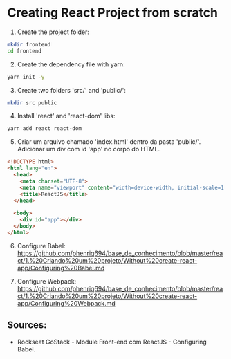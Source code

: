 # Creating React Project from scratch

1. Create the project folder:
```bash
mkdir frontend
cd frontend
```

2. Create the dependency file with yarn:
```bash
yarn init -y
``` 

3. Create two folders 'src/' and 'public/':
```bash
mkdir src public
```

4. Install 'react' and 'react-dom' libs:
```bash
yarn add react react-dom
```

5. Criar um arquivo chamado 'index.html' dentro da pasta 'public/'. Adicionar um div com id 'app' no corpo do HTML.
```html
<!DOCTYPE html>
<html lang="en">
  <head>
    <meta charset="UTF-8">
    <meta name="viewport" content="width=device-width, initial-scale=1.0">
    <title>ReactJS</title>
  </head>
  
  <body>
    <div id="app"></div>
  </body>
</html>
```

6. Configure Babel: https://github.com/phenriq694/base_de_conhecimento/blob/master/react/1.%20Criando%20um%20projeto/Without%20create-react-app/Configuring%20Babel.md


7. Configure Webpack: https://github.com/phenriq694/base_de_conhecimento/blob/master/react/1.%20Criando%20um%20projeto/Without%20create-react-app/Configuring%20Webpack.md


## Sources:
- Rockseat GoStack - Module Front-end com ReactJS - Configuring Babel. 

